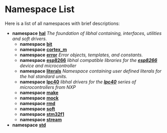 
# Namespace List

Here is a list of all namespaces with brief descriptions:


* **namespace** [**hal**](namespacehal.md) _The foundation of libhal containing, interfaces, utilities and soft drivers._     
    * **namespace** [**bit**](namespacehal_1_1bit.md)     
    * **namespace** [**cortex\_m**](namespacehal_1_1cortex__m.md)     
    * **namespace** [**error**](namespacehal_1_1error.md) _Error objects, templates, and constants._     
    * **namespace** [**esp8266**](namespacehal_1_1esp8266.md) _libhal compatible libraries for the_ [_**esp8266**_](namespacehal_1_1esp8266.md) _device and microcontroller_    
    * **namespace** [**literals**](namespacehal_1_1literals.md) _Namespace containing user defined literals for the hal standard units._     
    * **namespace** [**lpc40**](namespacehal_1_1lpc40.md) _libhal drivers for the_ [_**lpc40**_](namespacehal_1_1lpc40.md) _series of microcontrollers from NXP_    
    * **namespace** [**make**](namespacehal_1_1make.md)     
    * **namespace** [**mock**](namespacehal_1_1mock.md)     
    * **namespace** [**rmd**](namespacehal_1_1rmd.md)     
    * **namespace** [**soft**](namespacehal_1_1soft.md)     
    * **namespace** [**stm32f1**](namespacehal_1_1stm32f1.md)     
    * **namespace** [**stream**](namespacehal_1_1stream.md)     
* **namespace** [**std**](namespacestd.md) 

